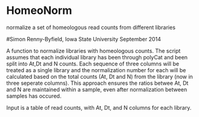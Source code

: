 HomeoNorm
=========

normalize a set of homeologous read counts from different libraries

#Simon Renny-Byfield, Iowa State University September 2014

A function to normalize libraries with homeologous counts.
The script assumes that each individual library has been 
through polyCat and been split into At,Dt and N counts.
Each sequence of three columns will be treated as a single library
and the normalization number for each will be calculated based 
on the total counts (At, Dt and N) from the library (now in three seperate 
columns). This approach ensures the ratios betwee At, Dt and N are maintained
within a sample, even after normalization between samples has
occured.

Input is a table of read counts, with At, Dt, and N columns for each library.
